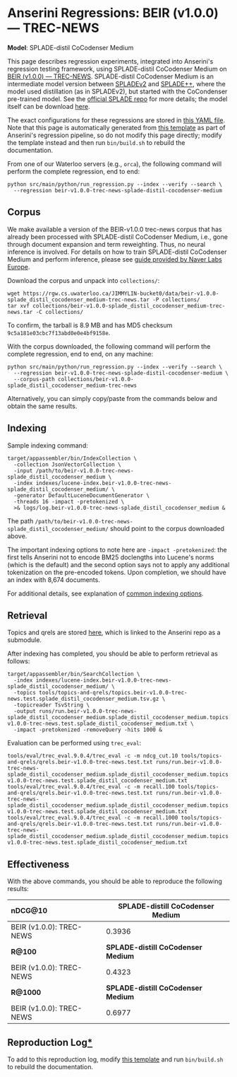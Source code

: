 # Anserini Regressions: BEIR (v1.0.0) &mdash; TREC-NEWS

**Model**: SPLADE-distil CoCodenser Medium

This page describes regression experiments, integrated into Anserini's regression testing framework, using SPLADE-distil CoCodenser Medium on [BEIR (v1.0.0) &mdash; TREC-NEWS](http://beir.ai/).
SPLADE-distil CoCodenser Medium is an intermediate model version between [SPLADEv2](https://arxiv.org/abs/2109.10086) and [SPLADE++](https://arxiv.org/abs/2205.04733), where the model used distillation (as in SPLADEv2), but started with the CoCondenser pre-trained model.
See the [official SPLADE repo](https://github.com/naver/splade) for more details; the model itself can be download [here](http://download-de.europe.naverlabs.com/Splade_Release_Jan22/splade_distil_CoCodenser_medium.tar.gz).

The exact configurations for these regressions are stored in [this YAML file](../../src/main/resources/regression/beir-v1.0.0-trec-news-splade-distil-cocodenser-medium.yaml).
Note that this page is automatically generated from [this template](../../src/main/resources/docgen/templates/beir-v1.0.0-trec-news-splade-distil-cocodenser-medium.template) as part of Anserini's regression pipeline, so do not modify this page directly; modify the template instead and then run `bin/build.sh` to rebuild the documentation.

From one of our Waterloo servers (e.g., `orca`), the following command will perform the complete regression, end to end:

```
python src/main/python/run_regression.py --index --verify --search \
  --regression beir-v1.0.0-trec-news-splade-distil-cocodenser-medium
```

## Corpus

We make available a version of the BEIR-v1.0.0 trec-news corpus that has already been processed with SPLADE-distil CoCodenser Medium, i.e., gone through document expansion and term reweighting.
Thus, no neural inference is involved.
For details on how to train SPLADE-distil CoCodenser Medium and perform inference, please see [guide provided by Naver Labs Europe](https://github.com/naver/splade/tree/main/anserini_evaluation).

Download the corpus and unpack into `collections/`:

```
wget https://rgw.cs.uwaterloo.ca/JIMMYLIN-bucket0/data/beir-v1.0.0-splade_distil_cocodenser_medium-trec-news.tar -P collections/
tar xvf collections/beir-v1.0.0-splade_distil_cocodenser_medium-trec-news.tar -C collections/
```

To confirm, the tarball is 8.9 MB and has MD5 checksum `9c5a181e03cbc7f13abd0e0e4bf9158e`.

With the corpus downloaded, the following command will perform the complete regression, end to end, on any machine:

```
python src/main/python/run_regression.py --index --verify --search \
  --regression beir-v1.0.0-trec-news-splade-distil-cocodenser-medium \
  --corpus-path collections/beir-v1.0.0-splade_distil_cocodenser_medium-trec-news
```

Alternatively, you can simply copy/paste from the commands below and obtain the same results.

## Indexing

Sample indexing command:

```
target/appassembler/bin/IndexCollection \
  -collection JsonVectorCollection \
  -input /path/to/beir-v1.0.0-trec-news-splade_distil_cocodenser_medium \
  -index indexes/lucene-index.beir-v1.0.0-trec-news-splade_distil_cocodenser_medium/ \
  -generator DefaultLuceneDocumentGenerator \
  -threads 16 -impact -pretokenized \
  >& logs/log.beir-v1.0.0-trec-news-splade_distil_cocodenser_medium &
```

The path `/path/to/beir-v1.0.0-trec-news-splade_distil_cocodenser_medium/` should point to the corpus downloaded above.

The important indexing options to note here are `-impact -pretokenized`: the first tells Anserini not to encode BM25 doclengths into Lucene's norms (which is the default) and the second option says not to apply any additional tokenization on the pre-encoded tokens.
Upon completion, we should have an index with 8,674 documents.

For additional details, see explanation of [common indexing options](../../docs/common-indexing-options.md).

## Retrieval

Topics and qrels are stored [here](https://github.com/castorini/anserini-tools/tree/master/topics-and-qrels), which is linked to the Anserini repo as a submodule.

After indexing has completed, you should be able to perform retrieval as follows:

```
target/appassembler/bin/SearchCollection \
  -index indexes/lucene-index.beir-v1.0.0-trec-news-splade_distil_cocodenser_medium/ \
  -topics tools/topics-and-qrels/topics.beir-v1.0.0-trec-news.test.splade_distil_cocodenser_medium.tsv.gz \
  -topicreader TsvString \
  -output runs/run.beir-v1.0.0-trec-news-splade_distil_cocodenser_medium.splade_distil_cocodenser_medium.topics.beir-v1.0.0-trec-news.test.splade_distil_cocodenser_medium.txt \
  -impact -pretokenized -removeQuery -hits 1000 &
```

Evaluation can be performed using `trec_eval`:

```
tools/eval/trec_eval.9.0.4/trec_eval -c -m ndcg_cut.10 tools/topics-and-qrels/qrels.beir-v1.0.0-trec-news.test.txt runs/run.beir-v1.0.0-trec-news-splade_distil_cocodenser_medium.splade_distil_cocodenser_medium.topics.beir-v1.0.0-trec-news.test.splade_distil_cocodenser_medium.txt
tools/eval/trec_eval.9.0.4/trec_eval -c -m recall.100 tools/topics-and-qrels/qrels.beir-v1.0.0-trec-news.test.txt runs/run.beir-v1.0.0-trec-news-splade_distil_cocodenser_medium.splade_distil_cocodenser_medium.topics.beir-v1.0.0-trec-news.test.splade_distil_cocodenser_medium.txt
tools/eval/trec_eval.9.0.4/trec_eval -c -m recall.1000 tools/topics-and-qrels/qrels.beir-v1.0.0-trec-news.test.txt runs/run.beir-v1.0.0-trec-news-splade_distil_cocodenser_medium.splade_distil_cocodenser_medium.topics.beir-v1.0.0-trec-news.test.splade_distil_cocodenser_medium.txt
```

## Effectiveness

With the above commands, you should be able to reproduce the following results:

| **nDCG@10**                                                                                                  | **SPLADE-distill CoCodenser Medium**|
|:-------------------------------------------------------------------------------------------------------------|-----------|
| BEIR (v1.0.0): TREC-NEWS                                                                                     | 0.3936    |
| **R@100**                                                                                                    | **SPLADE-distill CoCodenser Medium**|
| BEIR (v1.0.0): TREC-NEWS                                                                                     | 0.4323    |
| **R@1000**                                                                                                   | **SPLADE-distill CoCodenser Medium**|
| BEIR (v1.0.0): TREC-NEWS                                                                                     | 0.6977    |


## Reproduction Log[*](../../docs/reproducibility.md)

To add to this reproduction log, modify [this template](../../src/main/resources/docgen/templates/beir-v1.0.0-trec-news-splade-distil-cocodenser-medium.template) and run `bin/build.sh` to rebuild the documentation.
